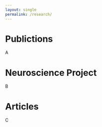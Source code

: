 ```yaml
---
layout: single
permalink: /research/
---
```

<h1>Publictions</h1>
<p>A</p>

<h1>Neuroscience Project</h1>
<p>B</p>

<h1>Articles</h1>
<p>C</p>

